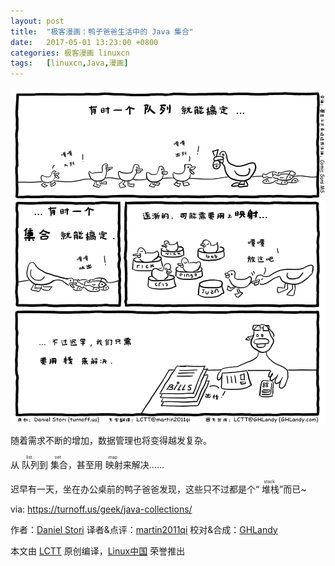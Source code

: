 ```yaml
---
layout: post
title:	"极客漫画：鸭子爸爸生活中的 Java 集合"
date:	2017-05-01 13:23:00 +0800 
categories:	极客漫画 linuxcn 
tags:	[linuxcn,Java,漫画]
---
```



![](/Asserts/Images/album/201705/03/083431bn0z1huuph9eyhh9.png)


随着需求不断的增加，数据管理也将变得越发复杂。


从<ruby> 队列 <rp>  （ </rp> <rt>  list </rt> <rp>  ） </rp></ruby>到<ruby> 集合 <rp>  （ </rp> <rt>  set </rt> <rp>  ） </rp></ruby>，甚至用<ruby> 映射 <rp>  （ </rp> <rt>  map </rt> <rp>  ） </rp></ruby>来解决……


迟早有一天，坐在办公桌前的鸭子爸爸发现，这些只不过都是个“<ruby> 堆栈 <rp>  （ </rp> <rt>  stack </rt> <rp>  ） </rp></ruby>”而已~


via: <https://turnoff.us/geek/java-collections/>


作者：[Daniel Stori](http://turnoff.us/about/) 译者&点评：[martin2011qi](https://github.com/martin2011qi) 校对&合成：[GHLandy](https://github.com/GHLandy)


本文由 [LCTT](https://github.com/LCTT/TranslateProject) 原创编译，[Linux中国](https://linux.cn/) 荣誉推出
